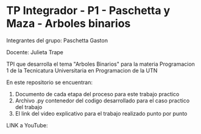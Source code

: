 # TP Integrador - P1 - Paschetta y Maza - Arboles binarios

Integrantes del grupo:
    Paschetta Gaston

Docente: Julieta Trape



TPI que desarrolla el tema "Arboles Binarios" para la materia Programacion 1 de la Tecnicatura Universitaria en Programacion de la UTN

En este repositorio se encuentran:

1. Documento de cada etapa del proceso para este trabajo practico
2. Archivo .py contenedor del codigo desarrollado para el caso practico del trabajo
3. El link del video explicativo para el trabajo realizado punto por punto

LINK a YouTube: 